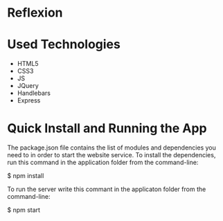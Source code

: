# Reflexion

# Used Technologies

- HTML5
- CSS3
- JS
- JQuery
- Handlebars
- Express

# Quick Install and Running the App

The package.json file contains the list of modules and dependencies you need to in order to start the website service.
To install the dependencies, run this command in the application folder from the command-line:

$ npm install

To run the server write this commant in the applicaton folder from the command-line:

$ npm start
